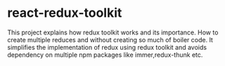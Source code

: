 # react-redux-toolkit
This project explains how redux toolkit works and its importance. How to create multiple reduces and without creating so much of boiler code. It simplifies the implementation of redux using redux toolkit and avoids dependency on multiple npm packages like immer,redux-thunk etc.
